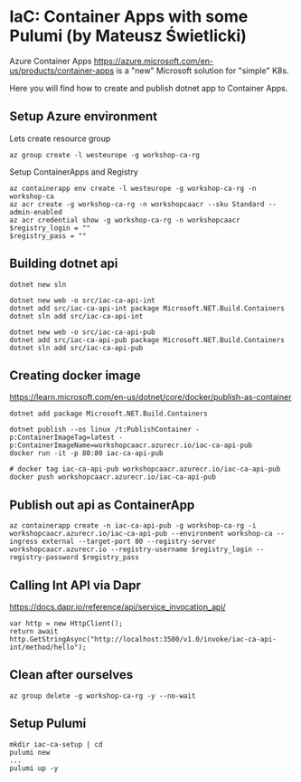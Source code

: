 IaC: Container Apps with some Pulumi (by Mateusz Świetlicki)
======================================

Azure Container Apps https://azure.microsoft.com/en-us/products/container-apps is a "new" Microsoft solution for "simple" K8s.

Here you will find how to create and publish dotnet app to Container Apps.

Setup Azure environment
-------------------------

Lets create resource group

    az group create -l westeurope -g workshop-ca-rg

Setup ContainerApps and Registry

    az containerapp env create -l westeurope -g workshop-ca-rg -n workshop-ca
    az acr create -g workshop-ca-rg -n workshopcaacr --sku Standard --admin-enabled
    az acr credential show -g workshop-ca-rg -n workshopcaacr
    $registry_login = ""
    $registry_pass = ""


Building dotnet api
---------------------

    dotnet new sln
    
    dotnet new web -o src/iac-ca-api-int
    dotnet add src/iac-ca-api-int package Microsoft.NET.Build.Containers
    dotnet sln add src/iac-ca-api-int

    dotnet new web -o src/iac-ca-api-pub
    dotnet add src/iac-ca-api-pub package Microsoft.NET.Build.Containers
    dotnet sln add src/iac-ca-api-pub

Creating docker image
------------------------

https://learn.microsoft.com/en-us/dotnet/core/docker/publish-as-container


    dotnet add package Microsoft.NET.Build.Containers

    dotnet publish --os linux /t:PublishContainer -p:ContainerImageTag=latest -p:ContainerImageName=workshopcaacr.azurecr.io/iac-ca-api-pub
    docker run -it -p 80:80 iac-ca-api-pub

    # docker tag iac-ca-api-pub workshopcaacr.azurecr.io/iac-ca-api-pub
    docker push workshopcaacr.azurecr.io/iac-ca-api-pub

Publish out api as ContainerApp
------------------------------------

    az containerapp create -n iac-ca-api-pub -g workshop-ca-rg -i workshopcaacr.azurecr.io/iac-ca-api-pub --environment workshop-ca --ingress external --target-port 80 --registry-server workshopcaacr.azurecr.io --registry-username $registry_login --registry-password $registry_pass

Calling Int API via Dapr
-------------------------
https://docs.dapr.io/reference/api/service_invocation_api/

    var http = new HttpClient();
    return await http.GetStringAsync("http://localhost:3500/v1.0/invoke/iac-ca-api-int/method/hello");

Clean after ourselves
-------------------------

    az group delete -g workshop-ca-rg -y --no-wait

Setup Pulumi
---------------

    mkdir iac-ca-setup | cd
    pulumi new
    ...
    pulumi up -y
